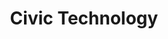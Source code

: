 ---
layout: theme
name: tech
title: Civic Technology
image: tech.png
description: In civic tech, technology is not so the focus, but rather one of the core skillsets that helps us achieve our goals, which is to open up lines of communication between citizens and government. Through data and technology, we are able to build tools and platforms that enable greater civic engagement and participation.
---